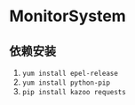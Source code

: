 # MonitorSystem

## 依赖安装
1. `yum install epel-release`
2. `yum install python-pip`
3. `pip install kazoo requests `